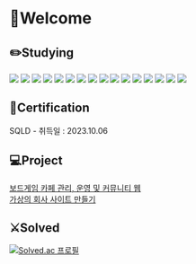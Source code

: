 # 👋Welcome  
## ✏️Studying  
<a href="#" target="_blank"><img src="https://img.shields.io/badge/Java-996600?style=flat&logo=Java&logoColor=FFFFFF"/></a>
<a href="#" target="_blank"><img src="https://img.shields.io/badge/Spring Framework-76FF03?style=flat&logo=Spring&logoColor=000000"/></a>
<a href="#" target="_blank"><img src="https://img.shields.io/badge/MyBatis-D1180B?style=flat&logoColor=FFFFFF"/></a>
<a href="#" target="_blank"><img src="https://img.shields.io/badge/Maven-40C4FF?style=flat&logo=Apache Maven&logoColor=FFFFFF"/></a>
<a href="#" target="_blank"><img src="https://img.shields.io/badge/Oracle-CC9933?style=flat&logo=Oracle&logoColor=FFFFFF"/></a>
<a href="#" target="_blank"><img src="https://img.shields.io/badge/MySQL-0000FF?style=flat&logo=MySQL&logoColor=FFFFFF"/></a>
<a href="#" target="_blank"><img src="https://img.shields.io/badge/AWS-FF6600?style=flat&logo=Amazon AWS&logoColor=FFFFFF"/></a>
<a href="#" target="_blank"><img src="https://img.shields.io/badge/HTML-CCFFFF?style=flat&logo=HTML5&logoColor=FF3300"/></a>
<a href="#" target="_blank"><img src="https://img.shields.io/badge/CSS-9999FF?style=flat&logo=CSS3&logoColor=0000CC"/></a>
<a href="#" target="_blank"><img src="https://img.shields.io/badge/JavaScript-FFFF99?style=flat&logo=JavaScript&logoColor=CC9966"/></a>
<a href="#" target="_blank"><img src="https://img.shields.io/badge/JQuery-3D5AFE?style=flat&logo=jQuery&logoColor=FFFFFF"/></a>
<a href="#" target="_blank"><img src="https://img.shields.io/badge/Ajax-CCFF99?style=flat&logoColor=FFFFFF"/></a>
<a href="#" target="_blank"><img src="https://img.shields.io/badge/BootStrap-6200EA?style=flat&logo=Bootstrap&logoColor=FFFFFF"/></a>
<a href="#" target="_blank"><img src="https://img.shields.io/badge/GitHub-000033?style=flat&logo=GitHub&logoColor=FFFFFF"/></a>
<a href="#" target="_blank"><img src="https://img.shields.io/badge/ApacheTomcat-000033?style=flat&logo=apachetomcat&logoColor=FFFFFF"/></a>
<a href="#" target="_blank"><img src="https://img.shields.io/badge/eclipse-000033?style=flat&logo=eclipseide&logoColor=FFFFFF"/></a>

## 📜Certification  
SQLD - 취득일 : 2023.10.06  

## 💻Project
[보드게임 카페 관리, 운영 및 커뮤니티 웹](https://github.com/kyj0924/kingofthehill_Project)  
[가상의 회사 사이트 만들기](https://github.com/kyj0924/HTMLTeamProject)  

## ⚔️Solved
[![Solved.ac
프로필](http://mazassumnida.wtf/api/v2/generate_badge?boj=yeongmae)](https://solved.ac/yeongmae)


<!---
kyj0924/kyj0924 is a ✨ special ✨ repository because its `README.md` (this file) appears on your GitHub profile.
You can click the Preview link to take a look at your changes.
--->
